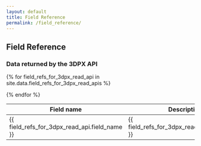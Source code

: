 ```yaml
---
layout: default 
title: Field Reference
permalink: /field_reference/
---
```


## Field Reference

### Data returned by the 3DPX API

<table class="table">
  <thead>
    <tr>
      <th class="th">Field name</th>
      <th class="th">Description</th>
      <th class="th">Data type</th>
      <th class="th">Example</th>	    
    </tr>
  </thead>
  <tbody>

  {% for field_refs_for_3dpx_read_api in site.data.field_refs_for_3dpx_read_apis %}
  <tr>
    <td class="td">{{ field_refs_for_3dpx_read_api.field_name }}</td>
    <td class="td">{{ field_refs_for_3dpx_read_api.description }}</td>
    <td class="td">{{ field_refs_for_3dpx_read_api.data_type }}</td>    
    <td class="td-nowrap">{{ field_refs_for_3dpx_read_api.example }}</td>    
  </tr>
  {% endfor %}
  </tbody>
</table>

<!---
#### II. Model Metadata Fields for 3DPX "Write" APIs
The following fields are required for proper pipeline processing and/or organization within the repository, and should be included in any API-based model submissions.

<table>
  <thead>
    <tr>
      <th class="th">Label</th>
      <th class="th">Field Name</th>
      <th class="th">Field Type</th>
      <th class="th">Example</th>
    </tr>
  </thead>
  <tbody>
  {% for field_refs_for_3dpx_write_api in site.data.field_refs_for_3dpx_write_apis %}
  <tr>
    <td class="td">{{ field_refs_for_3dpx_write_api.label }}</td>
    <td class="td">{{ field_refs_for_3dpx_write_api.field_name }}</td>
    <td class="td">{{ field_refs_for_3dpx_write_api.field_type }}</td>		
    <td class="td">{{ field_refs_for_3dpx_write_api.example }}</td> 
  </tr>
  {% endfor %}
  </tbody>
</table>
-->